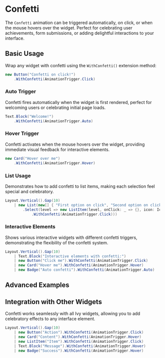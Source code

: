 # Confetti

<Ingress Text="Add celebratory confetti effects to any widget with customizable triggers for automatic, click, or hover activation." />

The `Confetti` animation can be triggered automatically, on click, or when the mouse hovers over the widget. Perfect for celebrating user achievements, form submissions, or adding delightful interactions to your interface.

## Basic Usage

Wrap any widget with confetti using the `WithConfetti()` extension method:

```csharp demo-tabs ivy-bg
new Button("Confetti on click!")
    .WithConfetti(AnimationTrigger.Click)
```

### Auto Trigger

Confetti fires automatically when the widget is first rendered, perfect for welcoming users or celebrating initial page loads.

```csharp demo-tabs ivy-bg
Text.Block("Welcome!")
    .WithConfetti(AnimationTrigger.Auto)
```

### Hover Trigger

Confetti activates when the mouse hovers over the widget, providing immediate visual feedback for interactive elements.

```csharp demo-tabs ivy-bg
new Card("Hover over me")
    .WithConfetti(AnimationTrigger.Hover)
```

### List Usage

Demonstrates how to add confetti to list items, making each selection feel special and celebratory.

```csharp demo-tabs ivy-bg
Layout.Vertical().Gap(10)
    | new List(new[] { "First option on click", "Second option on click" }
        .Select(level => new ListItem(level, onClick: _ => {}, icon: Icons.Circle)
            .WithConfetti(AnimationTrigger.Click)))
```

### Interactive Elements

Shows various interactive widgets with different confetti triggers, demonstrating the flexibility of the confetti system.

```csharp demo-tabs ivy-bg
Layout.Vertical().Gap(10)
    | Text.Block("Interactive elements with confetti:")
    | new Button("Click me").WithConfetti(AnimationTrigger.Click)
    | new Card("Hover me").WithConfetti(AnimationTrigger.Hover)
    | new Badge("Auto confetti").WithConfetti(AnimationTrigger.Auto)
```

<WidgetDocs Type="Ivy.Confetti" ExtensionTypes="Ivy.ConfettiExtensions" SourceUrl="https://github.com/Ivy-Interactive/Ivy-Framework/blob/main/Ivy/Widgets/Effects/Confetti.cs"/>

## Advanced Examples

## Integration with Other Widgets

Confetti works seamlessly with all Ivy widgets, allowing you to add celebratory effects to any interface element.

```csharp demo-tabs ivy-bg
Layout.Vertical().Gap(10)
    | new Button("Action").WithConfetti(AnimationTrigger.Click)
    | new Card("Content").WithConfetti(AnimationTrigger.Hover)
    | new ListItem("Item").WithConfetti(AnimationTrigger.Click)
    | Text.Block("Message").WithConfetti(AnimationTrigger.Hover)
    | new Badge("Success").WithConfetti(AnimationTrigger.Hover)
```
